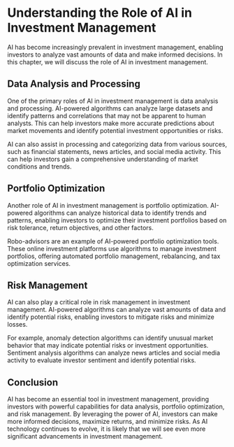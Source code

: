 Understanding the Role of AI in Investment Management
=================================================================================================================

AI has become increasingly prevalent in investment management, enabling investors to analyze vast amounts of data and make informed decisions. In this chapter, we will discuss the role of AI in investment management.

Data Analysis and Processing
----------------------------

One of the primary roles of AI in investment management is data analysis and processing. AI-powered algorithms can analyze large datasets and identify patterns and correlations that may not be apparent to human analysts. This can help investors make more accurate predictions about market movements and identify potential investment opportunities or risks.

AI can also assist in processing and categorizing data from various sources, such as financial statements, news articles, and social media activity. This can help investors gain a comprehensive understanding of market conditions and trends.

Portfolio Optimization
----------------------

Another role of AI in investment management is portfolio optimization. AI-powered algorithms can analyze historical data to identify trends and patterns, enabling investors to optimize their investment portfolios based on risk tolerance, return objectives, and other factors.

Robo-advisors are an example of AI-powered portfolio optimization tools. These online investment platforms use algorithms to manage investment portfolios, offering automated portfolio management, rebalancing, and tax optimization services.

Risk Management
---------------

AI can also play a critical role in risk management in investment management. AI-powered algorithms can analyze vast amounts of data and identify potential risks, enabling investors to mitigate risks and minimize losses.

For example, anomaly detection algorithms can identify unusual market behavior that may indicate potential risks or investment opportunities. Sentiment analysis algorithms can analyze news articles and social media activity to evaluate investor sentiment and identify potential risks.

Conclusion
----------

AI has become an essential tool in investment management, providing investors with powerful capabilities for data analysis, portfolio optimization, and risk management. By leveraging the power of AI, investors can make more informed decisions, maximize returns, and minimize risks. As AI technology continues to evolve, it is likely that we will see even more significant advancements in investment management.
